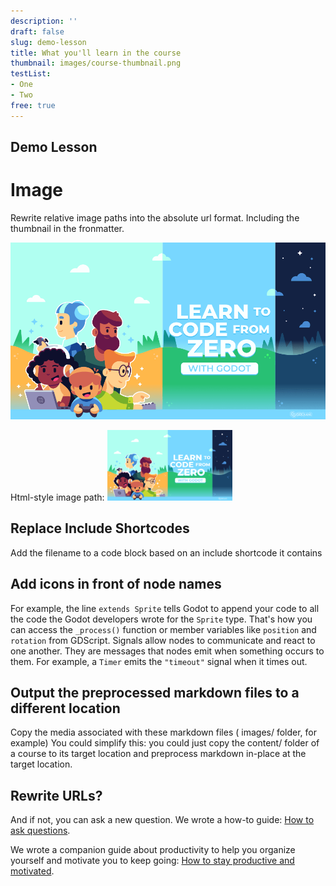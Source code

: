 ```yaml
---
description: ''
draft: false
slug: demo-lesson
title: What you'll learn in the course
thumbnail: images/course-thumbnail.png
testList:
- One
- Two
free: true
---
```


## Demo Lesson

# Image

Rewrite relative image paths into the absolute url format.
Including the thumbnail in the fronmatter.

![](images/01.learn-to-code-illustration.png)

Html-style image path:
<img src="images/01.learn-to-code-illustration.png" alt="drawing" width="200"/>

## Replace Include Shortcodes
Add the filename to a code block based on an include shortcode it contains

## Add icons in front of node names
For example, the line `extends Sprite` tells Godot to append your code to all the code the Godot developers wrote for the `Sprite` type. That's how you can access the `_process()` function or member variables like `position` and `rotation` from GDScript. Signals allow nodes to communicate and react to one another. They are messages that nodes emit when something occurs to them. For example, a `Timer` emits the `"timeout"` signal when it times out.

## Output the preprocessed markdown files to a different location
Copy the media associated with these markdown files ( images/ folder, for example)
You could simplify this: you could just copy the content/ folder of a course to its target
location and preprocess markdown in-place at the target location.

## Rewrite URLs?
And if not, you can ask a new question. We wrote a how-to guide: [How to ask questions](/out/00.introduction/learn-to-code-how-to-ask-questions).

We wrote a companion guide about productivity to help you organize yourself and motivate you to keep going: [How to stay productive and motivated](/out/00.introduction/05.how-to-stay-productive-and-motivated).